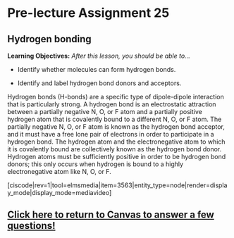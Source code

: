 <div style="float:right;margin:auto"><ebook-button title="Hydrogen Bonding" link="https://genchem.science.psu.edu/11-5-hydrogen-bonding"></ebook-button></div>

# Pre-lecture Assignment 25

## Hydrogen bonding

**Learning Objectives:** _After this lesson, you should be able to..._

* Identify whether molecules can form hydrogen bonds.

* Identify and label hydrogen bond donors and acceptors. 

Hydrogen bonds (H-bonds) are a specific type of dipole-dipole interaction that is particularly strong. A hydrogen bond is an electrostatic attraction between a partially negative N, O, or F atom and a partially positive hydrogen atom that is covalently bound to a different N, O, or F atom. The partially negative N, O, or F atom is known as the hydrogen bond acceptor, and it must have a free lone pair of electrons in order to participate in a hydrogen bond. The hydrogen atom and the electronegative atom to which it is covalently bound are collectively known as the hydrogen bond donor. Hydrogen atoms must be sufficiently positive in order to be hydrogen bond donors; this only occurs when hydrogen is bound to a highly electronegative atom like N, O, or F.  

[ciscode|rev=1|tool=elmsmedia|item=3563|entity_type=node|render=display_mode|display_mode=mediavideo]


## [Click here to return to Canvas to answer a few questions!](https://psu.instructure.com/courses/1881362/quizzes/3332280)




